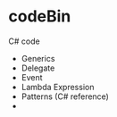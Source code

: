 # codeBin
C# code 

- Generics
- Delegate
- Event
- Lambda Expression
- Patterns (C# reference)
- 

